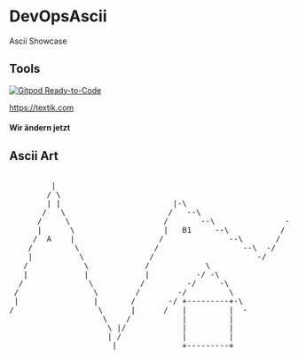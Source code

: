 # DevOpsAscii
Ascii Showcase

## Tools
[![Gitpod Ready-to-Code](https://img.shields.io/badge/Gitpod-Ready--to--Code-blue?logo=gitpod)](https://gitpod.io/from-referrer/) 

https://textik.com

#### Wir ändern jetzt

## Ascii Art
<pre>
                                                                  |                                  
         |                                                       / \                                 
        / \                                                    -/  |                                 
        | |                        |-\                        /     \                     |          
       /   \                      /   --\                    /       \                   | \         
      /     \                    /       --\               -/   C1   |                   /  \        
      |      \                   |   B1     --\           /           \                 /    \       
     /  A    |                  /              --\       /            |                |     |       
    /         \                /                  --\  -/              \               /  D1  \      
    |          \              /                      -/                 \             /        \     
   /            \            /            \                             |            |          \    
   |            |            |          -/ -\                            \           /           \   
  /              \          /         -/     -\                           \         /             \  
 /                \        /        -/         \                          |        /              |  
 |                |       /       -/ +---------+-\                         \      |                \ 
/                  \      |      /   |         |  -                        |      /                 \
                    \    /           |         |                            \    /                   
                     \ |/            |         |                             \  |                    
                     | /             |         |                             |  /                    
                      |              +---------+                              \|                     
</pre>
